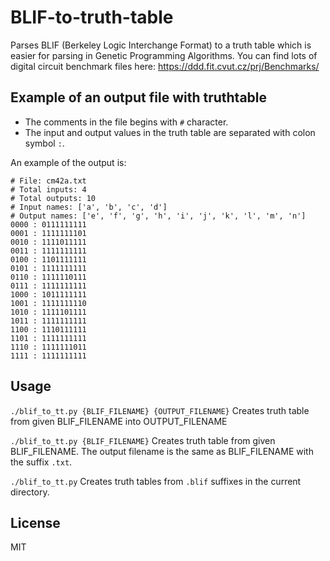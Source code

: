 # BLIF-to-truth-table
Parses BLIF (Berkeley Logic Interchange Format) to a truth table which is easier for parsing in Genetic Programming Algorithms. You can find lots of digital circuit benchmark files here: https://ddd.fit.cvut.cz/prj/Benchmarks/

## Example of an output file with truthtable
- The comments in the file begins with `#` character. 
- The input and output values in the truth table are separated with colon symbol `:`.

An example of the output is:
```
# File: cm42a.txt
# Total inputs: 4
# Total outputs: 10
# Input names: ['a', 'b', 'c', 'd']
# Output names: ['e', 'f', 'g', 'h', 'i', 'j', 'k', 'l', 'm', 'n']
0000 : 0111111111
0001 : 1111111101
0010 : 1111011111
0011 : 1111111111
0100 : 1101111111
0101 : 1111111111
0110 : 1111110111
0111 : 1111111111
1000 : 1011111111
1001 : 1111111110
1010 : 1111101111
1011 : 1111111111
1100 : 1110111111
1101 : 1111111111
1110 : 1111111011
1111 : 1111111111
```

## Usage
`./blif_to_tt.py {BLIF_FILENAME} {OUTPUT_FILENAME}`
Creates truth table from given BLIF_FILENAME into OUTPUT_FILENAME 

`./blif_to_tt.py {BLIF_FILENAME}`
Creates truth table from given BLIF_FILENAME. The output filename is the same as BLIF_FILENAME with the suffix `.txt`.

`./blif_to_tt.py`
Creates truth tables from `.blif` suffixes in the current directory.

## License
MIT
